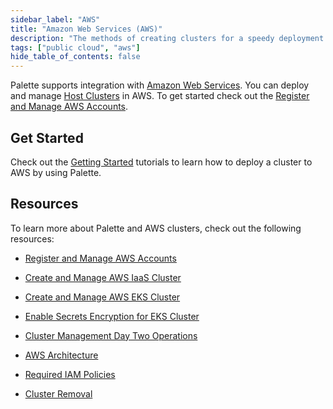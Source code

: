```yaml
---
sidebar_label: "AWS"
title: "Amazon Web Services (AWS)"
description: "The methods of creating clusters for a speedy deployment on any CSP"
tags: ["public cloud", "aws"]
hide_table_of_contents: false
---
```


Palette supports integration with [Amazon Web Services](https://aws.amazon.com). You can deploy and manage
[Host Clusters](../../../glossary-all.md#host-cluster) in AWS. To get started check out the
[Register and Manage AWS Accounts](add-aws-accounts.md).

## Get Started

Check out the [Getting Started](/getting-started/aws/) tutorials to learn how to deploy a cluster to AWS by using
Palette.

## Resources

To learn more about Palette and AWS clusters, check out the following resources:

- [Register and Manage AWS Accounts](add-aws-accounts.md)

- [Create and Manage AWS IaaS Cluster](create-cluster.md)

- [Create and Manage AWS EKS Cluster](eks.md)

- [Enable Secrets Encryption for EKS Cluster](enable-secrets-encryption-kms-key.md)

- [Cluster Management Day Two Operations](../../cluster-management/cluster-management.md)

- [AWS Architecture](architecture.md)

- [Required IAM Policies](required-iam-policies.md)

- [Cluster Removal](../../cluster-management/remove-clusters.md)
